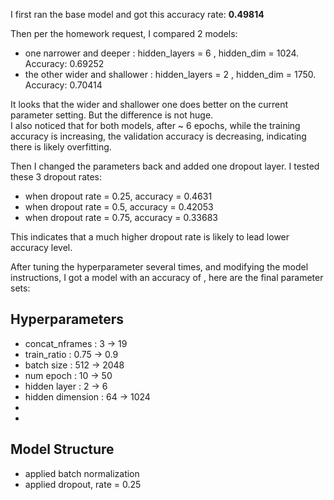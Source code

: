 <p>
  I first ran the base model and got this accuracy rate: <b>0.49814</b>
</p>
<p>
  Then per the homework request, I compared 2 models:
  <ul>
    <li>one narrower and deeper : hidden_layers = 6 , hidden_dim = 1024. Accuracy: 0.69252 </li>
    <li>the other wider and shallower : hidden_layers = 2 , hidden_dim = 1750. Accuracy: 0.70414 </li>
  </ul>
  It looks that the wider and shallower one does better on the current parameter setting. But the difference is not huge.</br>
  I also noticed that for both models, after ~ 6 epochs, while the training accuracy is increasing, the validation accuracy is decreasing, indicating there is likely overfitting.
</p>

<p>
  Then I changed the parameters back and added one dropout layer. I tested these 3 dropout rates:
  <ul>
    <li>when dropout rate = 0.25, accuracy = 0.4631</li>
    <li>when dropout rate = 0.5, accuracy = 0.42053</li>
    <li>when dropout rate = 0.75, accuracy = 0.33683</li>    
  </ul>
  This indicates that a much higher dropout rate is likely to lead lower accuracy level.
</p>

<p>
  After tuning the hyperparameter several times, and modifying the model instructions, I got a model with an accuracy of , here are the final parameter sets:
  <h2>Hyperparameters</h2>
  <ul>
    <li>concat_nframes : 3 -> 19</li>
    <li>train_ratio : 0.75 -> 0.9 </li>
    <li>batch size : 512 -> 2048 </li>
    <li>num epoch : 10 -> 50 </li>
    <li>hidden layer : 2 -> 6 </li>
    <li>hidden dimension : 64 -> 1024</li>
    <li></li>
    <li></li>
  </ul>
    <h2>Model Structure</h2>
  <ul>
    <li>applied batch normalization</li>
    <li>applied dropout, rate = 0.25</li>
  </ul>
</p>


